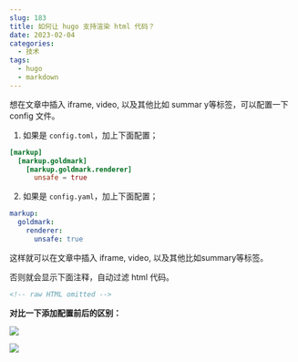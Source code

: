 ```yaml
---
slug: 183
title: 如何让 hugo 支持渲染 html 代码？
date: 2023-02-04
categories: 
  - 技术
tags: 
  - hugo
  - markdown
---
```


想在文章中插入 iframe, video, 以及其他比如 summar y等标签，可以配置一下 config 文件。

<!-- more -->

1. 如果是 `config.toml`，加上下面配置；

```toml
[markup]
  [markup.goldmark]
    [markup.goldmark.renderer]
      unsafe = true
```

2. 如果是 `config.yaml`，加上下面配置；

```yaml
markup:
  goldmark:
    renderer:
      unsafe: true
```

这样就可以在文章中插入 iframe, video, 以及其他比如summary等标签。

否则就会显示下面注释，自动过滤 html 代码。

```html
<!-- raw HTML omitted -->
```

**对比一下添加配置前后的区别：**

![](https://article.biliimg.com/bfs/article/7ec2a9d30abdcfc9e0fb0cedea7895273a3de8a7.png)

![](https://article.biliimg.com/bfs/article/556753ca23776b8879344922052a75b5742edc23.png)